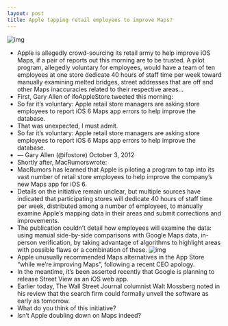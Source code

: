 ```yaml
---
layout: post
title: Apple tapping retail employees to improve Maps?
---
```

![img](http://media.idownloadblog.com/wp-content/uploads/2012/06/iOS-6-Maps-local-search-e1348487616747.jpg)
* Apple is allegedly crowd-sourcing its retail army to help improve iOS Maps, if a pair of reports out this morning are to be trusted. A pilot program, allegedly voluntary for employees, would have a team of ten employees at one store dedicate 40 hours of staff time per week toward manually examining melted bridges, street addresses that are off and other Maps inaccuracies related to their respective areas…
* First, Gary Allen of ifoAppleStore tweeted this morning:
* So far it’s voluntary: Apple retail store managers are asking store employees to report iOS 6 Maps app errors to help improve the database.
* That was unexpected, I must admit.
* So far it’s voluntary: Apple retail store managers are asking store employees to report iOS 6 Maps app errors to help improve the database.
* — Gary Allen (@ifostore) October 3, 2012
* Shortly after, MacRumorswrote:
* MacRumors has learned that Apple is piloting a program to tap into its vast number of retail store employees to help improve the company’s new Maps app for iOS 6.
* Details on the initiative remain unclear, but multiple sources have indicated that participating stores will dedicate 40 hours of staff time per week, distributed among a number of employees, to manually examine Apple’s mapping data in their areas and submit corrections and improvements.
* The publication couldn’t detail how employees will examine the data: using manual side-by-side comparisons with Google Maps data, in-person verification, by taking advantage of algorithms to highlight areas with possible flaws or a combination of these.
![img](http://media.idownloadblog.com/wp-content/uploads/2012/09/Google-Maps-vs-Apple-Maps-satelite-imagery.jpeg)
* Apple unusually recommended Maps alternatives in the App Store “while we’re improving Maps”, following a recent CEO apology.
* In the meantime, it’s been asserted recently that Google is planning to release Street View as an iOS web app.
* Earlier today, The Wall Street Journal columnist Walt Mossberg noted in his review that the search firm could formally unveil the software as early as tomorrow.
* What do you think of this initiative?
* Isn’t Apple doubling down on Maps indeed?

